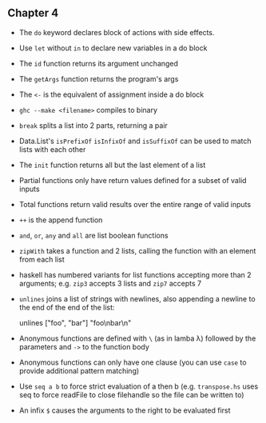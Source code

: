 Chapter 4
---------
* The `do` keyword declares block of actions with side effects.
* Use `let` without `in` to declare new variables in a do block
* The `id` function returns its argument unchanged
* The `getArgs` function returns the program's args
* The `<-` is the equivalent of assignment inside a do block
* `ghc --make <filename>` compiles to binary
* `break` splits a list into 2 parts, returning a pair
* Data.List's `isPrefixOf` `isInfixOf` and `isSuffixOf` can be used to match lists with each other
* The `init` function returns all but the last element of a list
* Partial functions only have return values defined for a subset of valid inputs
* Total functions return valid results over the entire range of valid inputs
* `++` is the append function
* `and`, `or`, `any` and `all` are list boolean functions
* `zipWith` takes a function and 2 lists, calling the function with an element from each list
* haskell has numbered variants for list functions accepting more than 2 arguments; e.g. `zip3` accepts 3 lists and `zip7` accepts 7
* `unlines` joins a list of strings with newlines, also appending a newline to the end of the end of the list:

    unlines ["foo", "bar"]
    "foo\nbar\n"

* Anonymous functions are defined with `\` (as in lamba λ) followed by the parameters and `->` to the function body
* Anonymous functions can only have one clause (you can use `case` to provide additional pattern matching)
* Use `seq a b` to force strict evaluation of a then b (e.g. `transpose.hs` uses seq to force readFile to close filehandle so the file can be written to)
* An infix `$` causes the arguments to the right to be evaluated first
